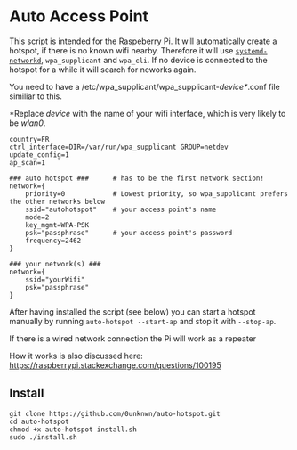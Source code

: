 # Auto Access Point
This script is intended for the Raspeberry Pi. It will automatically create a hotspot, if there is no known wifi nearby. 
Therefore it will use [`systemd-networkd`][1], `wpa_supplicant` and `wpa_cli`.
If no device is connected to the hotspot for a while it will search for neworks again.

You need to have a /etc/wpa_supplicant/wpa_supplicant-_device\*_.conf file similiar to this.

\*Replace *device* with the name of your wifi interface, which is very likely to be *wlan0*.

```
country=FR                                                                        
ctrl_interface=DIR=/var/run/wpa_supplicant GROUP=netdev                           
update_config=1                                                                   
ap_scan=1

### auto hotspot ###      # has to be the first network section!                                                                                  
network={
    priority=0            # Lowest priority, so wpa_supplicant prefers the other networks below 
    ssid="autohotspot"    # your access point's name                                                            
    mode=2                                                                       
    key_mgmt=WPA-PSK                                                             
    psk="passphrase"      # your access point's password                                    
    frequency=2462                                                               
}

### your network(s) ###    
network={                                                                                                                               
    ssid="yourWifi"
    psk="passphrase"                                                 
} 
```

After having installed the script (see below) you can start a hotspot manually by running `auto-hotspot --start-ap` 
and stop it with `--stop-ap`.

If there is a wired network connection the Pi will work as a repeater

How it works is also discussed here: 
https://raspberrypi.stackexchange.com/questions/100195


## Install

```
git clone https://github.com/0unknwn/auto-hotspot.git
cd auto-hotspot
chmod +x auto-hotspot install.sh
sudo ./install.sh
```

[1]:https://raspberrypi.stackexchange.com/questions/108592/use-systemd-networkd-for-general-networking/108593

